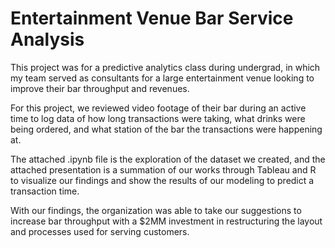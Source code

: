 # Entertainment Venue Bar Service Analysis

This project was for a predictive analytics class during undergrad, in which my team served as consultants for a large entertainment venue looking to improve their bar throughput and revenues.

For this project, we reviewed video footage of their bar during an active time to log data of how long transactions were taking, what drinks were being ordered, and what station of the bar the transactions were happening at.

The attached .ipynb file is the exploration of the dataset we created, and the attached presentation is a summation of our works through Tableau and R to visualize our findings and show the results of our modeling to predict a transaction time.

With our findings, the organization was able to take our suggestions to increase bar throughput with a $2MM investment in restructuring the layout and processes used for serving customers.
